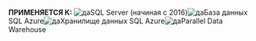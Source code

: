 <Token>**ПРИМЕНЯЕТСЯ К:** ![да](../includes/media/yes.png)SQL Server (начиная с 2016)![да](../includes/media/yes.png)База данных SQL Azure![да](../includes/media/yes.png)Хранилище данных SQL Azure![да](../includes/media/yes.png)Parallel Data Warehouse </Token>